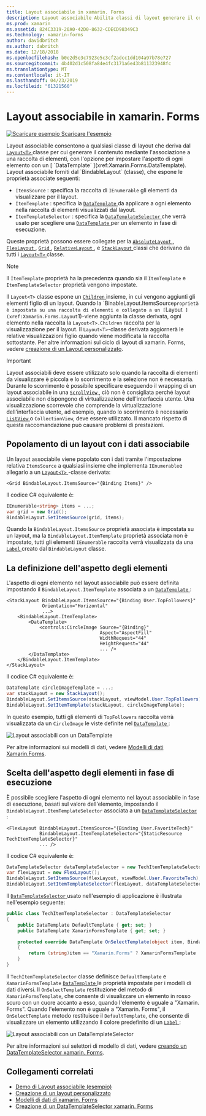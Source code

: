 ```yaml
---
title: Layout associabile in xamarin. Forms
description: Layout associabile Abilita classi di layout generare il contenuto mediante l'associazione a una raccolta di elementi, con l'opzione per impostare l'aspetto di ogni elemento con un DataTemplate.
ms.prod: xamarin
ms.assetid: 824C3319-20A0-42D0-8632-CDECD98349C3
ms.technology: xamarin-forms
author: davidbritch
ms.author: dabritch
ms.date: 12/18/2018
ms.openlocfilehash: b0e2d5e3c7923e5c3cf2adcc1dd104a97b78e727
ms.sourcegitcommit: 4b402d1c508fa84e4fc3171a6e43b811323948fc
ms.translationtype: MT
ms.contentlocale: it-IT
ms.lasthandoff: 04/23/2019
ms.locfileid: "61321560"
---
```

# <a name="bindable-layouts-in-xamarinforms"></a>Layout associabile in xamarin. Forms

[![Scaricare esempio](~/media/shared/download.png) Scaricare l'esempio](https://developer.xamarin.com/samples/xamarin-forms/UserInterface/BindableLayouts/)

Layout associabile consentono a qualsiasi classe di layout che deriva dal [ `Layout<T>` ](xref:Xamarin.Forms.Layout`1) classe per cui generare il contenuto mediante l'associazione a una raccolta di elementi, con l'opzione per impostare l'aspetto di ogni elemento con un [ `DataTemplate` ](xref:Xamarin.Forms.DataTemplate). Layout associabile forniti dal `BindableLayout` (classe), che espone le proprietà associate seguenti:

- `ItemsSource` : specifica la raccolta di `IEnumerable` gli elementi da visualizzare per il layout.
- `ItemTemplate` : specifica la [ `DataTemplate` ](xref:Xamarin.Forms.DataTemplate) da applicare a ogni elemento nella raccolta di elementi visualizzati dal layout.
- `ItemTemplateSelector` : specifica la [ `DataTemplateSelector` ](xref:Xamarin.Forms.DataTemplateSelector) che verrà usato per scegliere una [ `DataTemplate` ](xref:Xamarin.Forms.DataTemplate) per un elemento in fase di esecuzione.

Queste proprietà possono essere collegate per la [ `AbsoluteLayout` ](xref:Xamarin.Forms.AbsoluteLayout), [ `FlexLayout` ](xref:Xamarin.Forms.FlexLayout), [ `Grid` ](xref:Xamarin.Forms.Grid), [ `RelativeLayout` ](xref:Xamarin.Forms.RelativeLayout) , e [ `StackLayout` ](xref:Xamarin.Forms.StackLayout) classi che derivano da tutti i [ `Layout<T>` ](xref:Xamarin.Forms.Layout`1) classe.

> [!NOTE]
> Il `ItemTemplate` proprietà ha la precedenza quando sia il `ItemTemplate` e `ItemTemplateSelector` proprietà vengono impostate.

Il `Layout<T>` classe espone un [ `Children` ](xref:Xamarin.Forms.Layout`1.Children) insieme, in cui vengono aggiunti gli elementi figlio di un layout. Quando la `BinableLayout.ItemsSource` proprietà è impostata su una raccolta di elementi e collegato a un [ `Layout<T>` ](xref:Xamarin.Forms.Layout`1)-viene aggiunta la classe derivata, ogni elemento nella raccolta la `Layout<T>.Children` raccolta per la visualizzazione per il layout. Il `Layout<T>`-classe derivata aggiornerà le relative visualizzazioni figlio quando viene modificata la raccolta sottostante. Per altre informazioni sul ciclo di layout di xamarin. Forms, vedere [creazione di un Layout personalizzato](~/xamarin-forms/user-interface/layouts/custom.md).

> [!IMPORTANT]
> Layout associabili deve essere utilizzato solo quando la raccolta di elementi da visualizzare è piccola e lo scorrimento e la selezione non è necessaria. Durante lo scorrimento è possibile specificare eseguendo il wrapping di un layout associabile in una [ `ScrollView` ](xref:Xamarin.Forms.ScrollView), ciò non è consigliata perché layout associabile non dispongono di virtualizzazione dell'interfaccia utente. Una visualizzazione scorrevole che comprende la virtualizzazione dell'interfaccia utente, ad esempio, quando lo scorrimento è necessario [ `ListView` ](xref:Xamarin.Forms.ListView) o `CollectionView`, deve essere utilizzato. Il mancato rispetto di questa raccomandazione può causare problemi di prestazioni.

## <a name="populating-a-bindable-layout-with-data"></a>Popolamento di un layout con i dati associabile

Un layout associabile viene popolato con i dati tramite l'impostazione relativa `ItemsSource` a qualsiasi insieme che implementa `IEnumerable`e allegarlo a un [ `Layout<T>` ](xref:Xamarin.Forms.Layout`1)-classe derivata:

```xaml
<Grid BindableLayout.ItemsSource="{Binding Items}" />
```

Il codice C# equivalente è:

```csharp
IEnumerable<string> items = ...;
var grid = new Grid();
BindableLayout.SetItemsSource(grid, items);
```

Quando la `BindableLayout.ItemsSource` proprietà associata è impostata su un layout, ma la `BindableLayout.ItemTemplate` proprietà associata non è impostato, tutti gli elementi `IEnumerable` raccolta verrà visualizzata da una [ `Label` ](xref:Xamarin.Forms.Label) creato dal `BindableLayout` classe.

## <a name="defining-item-appearance"></a>La definizione dell'aspetto degli elementi

L'aspetto di ogni elemento nel layout associabile può essere definita impostando il `BindableLayout.ItemTemplate` associata a un [ `DataTemplate` ](xref:Xamarin.Forms.DataTemplate):

```xaml
<StackLayout BindableLayout.ItemsSource="{Binding User.TopFollowers}"
             Orientation="Horizontal"
             ...>
    <BindableLayout.ItemTemplate>
        <DataTemplate>
            <controls:CircleImage Source="{Binding}"
                                  Aspect="AspectFill"
                                  WidthRequest="44"
                                  HeightRequest="44"
                                  ... />
        </DataTemplate>
    </BindableLayout.ItemTemplate>
</StackLayout>
```

Il codice C# equivalente è:

```csharp
DataTemplate circleImageTemplate = ...;
var stackLayout = new StackLayout();
BindableLayout.SetItemsSource(stackLayout, viewModel.User.TopFollowers);
BindableLayout.SetItemTemplate(stackLayout, circleImageTemplate);
```

In questo esempio, tutti gli elementi di `TopFollowers` raccolta verrà visualizzata da un `CircleImage` le viste definite nel [ `DataTemplate` ](xref:Xamarin.Forms.DataTemplate):

![Layout associabili con un DataTemplate](bindable-layouts-images/top-followers.png "associabile layout con un modello di dati")

Per altre informazioni sui modelli di dati, vedere [Modelli di dati Xamarin.Forms](~/xamarin-forms/app-fundamentals/templates/data-templates/index.md).

## <a name="choosing-item-appearance-at-runtime"></a>Scelta dell'aspetto degli elementi in fase di esecuzione

È possibile scegliere l'aspetto di ogni elemento nel layout associabile in fase di esecuzione, basati sul valore dell'elemento, impostando il `BindableLayout.ItemTemplateSelector` associata a un [ `DataTemplateSelector` ](xref:Xamarin.Forms.DataTemplateSelector):

```xaml
<FlexLayout BindableLayout.ItemsSource="{Binding User.FavoriteTech}"
            BindableLayout.ItemTemplateSelector="{StaticResource TechItemTemplateSelector}"
            ... />
```

Il codice C# equivalente è:

```csharp
DataTemplateSelector dataTemplateSelector = new TechItemTemplateSelector { ... };
var flexLayout = new FlexLayout();
BindableLayout.SetItemsSource(flexLayout, viewModel.User.FavoriteTech);
BindableLayout.SetItemTemplateSelector(flexLayout, dataTemplateSelector);
```

Il [ `DataTemplateSelector` ](xref:Xamarin.Forms.DataTemplateSelector) usato nell'esempio di applicazione è illustrata nell'esempio seguente:

```csharp
public class TechItemTemplateSelector : DataTemplateSelector
{
    public DataTemplate DefaultTemplate { get; set; }
    public DataTemplate XamarinFormsTemplate { get; set; }

    protected override DataTemplate OnSelectTemplate(object item, BindableObject container)
    {
        return (string)item == "Xamarin.Forms" ? XamarinFormsTemplate : DefaultTemplate;
    }
}
```

Il `TechItemTemplateSelector` classe definisce `DefaultTemplate` e `XamarinFormsTemplate` [ `DataTemplate` ](xref:Xamarin.Forms.DataTemplate) le proprietà impostate per i modelli di dati diversi. Il `OnSelectTemplate` restituzione del metodo di `XamarinFormsTemplate`, che consente di visualizzare un elemento in rosso scuro con un cuore accanto a esso, quando l'elemento è uguale a "Xamarin. Forms". Quando l'elemento non è uguale a "Xamarin. Forms", il `OnSelectTemplate` metodo restituisce il `DefaultTemplate`, che consente di visualizzare un elemento utilizzando il colore predefinito di un [ `Label` ](xref:Xamarin.Forms.Label):

![Layout associabili con un DataTemplateSelector](bindable-layouts-images/favorite-tech.png "associabile layout con un selettore di modello di dati")

Per altre informazioni sui selettori di modello di dati, vedere [creando un DataTemplateSelector xamarin. Forms](~/xamarin-forms/app-fundamentals/templates/data-templates/selector.md).

## <a name="related-links"></a>Collegamenti correlati

- [Demo di Layout associabile (esempio)](https://developer.xamarin.com/samples/xamarin-forms/UserInterface/BindableLayouts/)
- [Creazione di un layout personalizzato](~/xamarin-forms/user-interface/layouts/custom.md)
- [Modelli di dati di xamarin. Forms](~/xamarin-forms/app-fundamentals/templates/data-templates/index.md)
- [Creazione di un DataTemplateSelector xamarin. Forms](~/xamarin-forms/app-fundamentals/templates/data-templates/selector.md)
